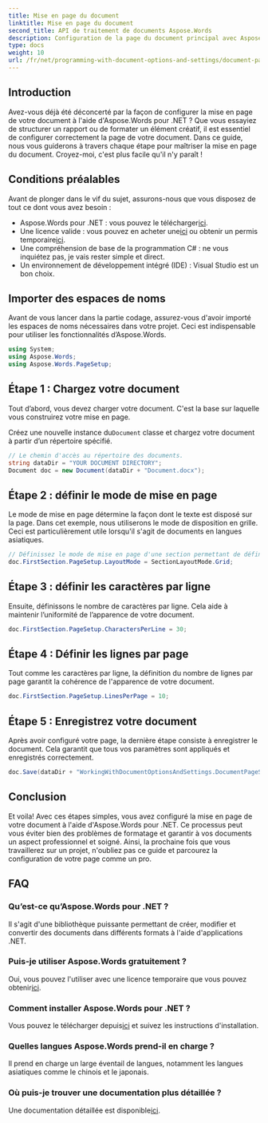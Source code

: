 ```yaml
---
title: Mise en page du document
linktitle: Mise en page du document
second_title: API de traitement de documents Aspose.Words
description: Configuration de la page du document principal avec Aspose.Words pour .NET en quelques étapes simples. Apprenez à charger, définir la mise en page, définir les caractères par ligne, les lignes par page et enregistrer votre document.
type: docs
weight: 10
url: /fr/net/programming-with-document-options-and-settings/document-page-setup/
---
```

## Introduction

Avez-vous déjà été déconcerté par la façon de configurer la mise en page de votre document à l'aide d'Aspose.Words pour .NET ? Que vous essayiez de structurer un rapport ou de formater un élément créatif, il est essentiel de configurer correctement la page de votre document. Dans ce guide, nous vous guiderons à travers chaque étape pour maîtriser la mise en page du document. Croyez-moi, c'est plus facile qu'il n'y paraît !

## Conditions préalables

Avant de plonger dans le vif du sujet, assurons-nous que vous disposez de tout ce dont vous avez besoin :

-  Aspose.Words pour .NET : vous pouvez le télécharger[ici](https://releases.aspose.com/words/net/).
-  Une licence valide : vous pouvez en acheter une[ici](https://purchase.aspose.com/buy) ou obtenir un permis temporaire[ici](https://purchase.aspose.com/temporary-license/).
- Une compréhension de base de la programmation C# : ne vous inquiétez pas, je vais rester simple et direct.
- Un environnement de développement intégré (IDE) : Visual Studio est un bon choix.

## Importer des espaces de noms

Avant de vous lancer dans la partie codage, assurez-vous d'avoir importé les espaces de noms nécessaires dans votre projet. Ceci est indispensable pour utiliser les fonctionnalités d’Aspose.Words.

```csharp
using System;
using Aspose.Words;
using Aspose.Words.PageSetup;
```

## Étape 1 : Chargez votre document

Tout d’abord, vous devez charger votre document. C'est la base sur laquelle vous construirez votre mise en page.

 Créez une nouvelle instance du`Document` classe et chargez votre document à partir d’un répertoire spécifié.

```csharp
// Le chemin d'accès au répertoire des documents.
string dataDir = "YOUR DOCUMENT DIRECTORY";
Document doc = new Document(dataDir + "Document.docx");
```

## Étape 2 : définir le mode de mise en page

Le mode de mise en page détermine la façon dont le texte est disposé sur la page. Dans cet exemple, nous utiliserons le mode de disposition en grille. Ceci est particulièrement utile lorsqu'il s'agit de documents en langues asiatiques.

```csharp
// Définissez le mode de mise en page d'une section permettant de définir le comportement de la grille du document.
doc.FirstSection.PageSetup.LayoutMode = SectionLayoutMode.Grid;
```

## Étape 3 : définir les caractères par ligne

Ensuite, définissons le nombre de caractères par ligne. Cela aide à maintenir l’uniformité de l’apparence de votre document.

```csharp
doc.FirstSection.PageSetup.CharactersPerLine = 30;
```

## Étape 4 : Définir les lignes par page

Tout comme les caractères par ligne, la définition du nombre de lignes par page garantit la cohérence de l'apparence de votre document.

```csharp
doc.FirstSection.PageSetup.LinesPerPage = 10;
```

## Étape 5 : Enregistrez votre document

Après avoir configuré votre page, la dernière étape consiste à enregistrer le document. Cela garantit que tous vos paramètres sont appliqués et enregistrés correctement.

```csharp
doc.Save(dataDir + "WorkingWithDocumentOptionsAndSettings.DocumentPageSetup.docx");
```

## Conclusion

Et voila! Avec ces étapes simples, vous avez configuré la mise en page de votre document à l'aide d'Aspose.Words pour .NET. Ce processus peut vous éviter bien des problèmes de formatage et garantir à vos documents un aspect professionnel et soigné. Ainsi, la prochaine fois que vous travaillerez sur un projet, n'oubliez pas ce guide et parcourez la configuration de votre page comme un pro.

## FAQ

### Qu’est-ce qu’Aspose.Words pour .NET ?
Il s'agit d'une bibliothèque puissante permettant de créer, modifier et convertir des documents dans différents formats à l'aide d'applications .NET.

### Puis-je utiliser Aspose.Words gratuitement ?
Oui, vous pouvez l'utiliser avec une licence temporaire que vous pouvez obtenir[ici](https://purchase.aspose.com/temporary-license/).

### Comment installer Aspose.Words pour .NET ?
 Vous pouvez le télécharger depuis[ici](https://releases.aspose.com/words/net/) et suivez les instructions d'installation.

### Quelles langues Aspose.Words prend-il en charge ?
Il prend en charge un large éventail de langues, notamment les langues asiatiques comme le chinois et le japonais.

### Où puis-je trouver une documentation plus détaillée ?
 Une documentation détaillée est disponible[ici](https://reference.aspose.com/words/net/).